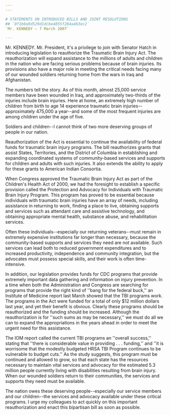 ```yaml
---
---

# STATEMENTS ON INTRODUCED BILLS AND JOINT RESOLUTIONS
## `0f1b0a9d529d1dcbe4855f284a463ec2`
`Mr. KENNEDY — 7 March 2007`

---
```



Mr. KENNEDY. Mr. President, it's a privilege to join with Senator 
Hatch in introducing legislation to reauthorize the Traumatic Brain 
Injury Act. The reauthorization will expand assistance to the millions 
of adults and children in the nation who are facing serious problems 
because of brain injuries. Its provisions also have a major role in 
meeting the critical needs facing many of our wounded soldiers 
returning home from the wars in Iraq and Afghanistan.

The numbers tell the story. As of this month, almost 25,000 service 
members have been wounded in Iraq, and approximately two-thirds of the 
injuries include brain injuries. Here at home, an extremely high number 
of children from birth to age 14 experience traumatic brain injuries--
approximately 475,000 a year--and some of the most frequent injuries 
are among children under the age of five.

Soldiers and children--I cannot think of two more deserving groups of 
people in our nation.

Reauthorization of the Act is essential to continue the availability 
of federal funds for traumatic brain injury programs. The bill 
reauthorizes grants that assist States, Territories, and the District 
of Columbia in establishing and expanding coordinated systems of 
community-based services and supports for children and adults with such 
injuries. It also extends the ability to apply for these grants to 
American Indian Consortia.

When Congress approved the Traumatic Brain Injury Act as part of the 
Children's Health Act of 2000, we had the foresight to establish a 
specific provision called the Protection and Advocacy for Individuals 
with Traumatic Brain Injury Program. This program has proved to be 
essential because individuals with traumatic brain injuries have an 
array of needs, including assistance in returning to work, finding a 
place to live, obtaining supports and services such as attendant care 
and assistive technology, and obtaining appropriate mental health, 
substance abuse, and rehabilitation services.

Often these individuals--especially our returning veterans--must 
remain in extremely expensive institutions far longer than necessary, 
because the community-based supports and services they need are not 
available. Such services can lead both to reduced government 
expenditures and to increased productivity, independence and community 
integration, but the advocates must possess special skills, and their 
work is often time-intensive.

In addition, our legislation provides funds for CDC programs that 
provide extremely important data gathering and information on injury 
prevention. In a time when both the Administration and Congress are 
searching for programs that provide the right kind of ''bang for the 
federal buck,'' an Institute of Medicine report last March showed that 
the TBI programs work. The programs in the Act were funded for a total 
of only $12 million dollars last year, and yet their benefit is 
obvious. Clearly these programs should be reauthorized and the funding 
should be increased. Although the reauthorization is for ''such sums as 
may be necessary,'' we must do all we can to expand the appropriations 
in the years ahead in order to meet the urgent need for this 
assistance.

The IOM report called the current TBI programs an ''overall 
success,'' stating that ''there is considerable value in providing . . 
. funding,'' and ''it is worrisome that the modestly budgeted HRSA TBI 
Program continues to be vulnerable to budget cuts.'' As the study 
suggests, this program must be continued and allowed to grow, so that 
each state has the resources necessary to maintain vital services and 
advocacy for the estimated 5.3 million people currently living with 
disabilities resulting from brain injury. When our wounded soldiers 
return to their communities, the services and supports they need must 
be available.

The nation owes these deserving people--especially our service 
members and our children--the services and advocacy available under 
these critical programs. I urge my colleagues to act quickly on this 
important reauthorization and enact this bipartisan bill as soon as 
possible.